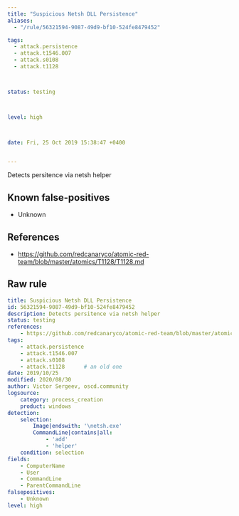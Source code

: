 ```yaml
---
title: "Suspicious Netsh DLL Persistence"
aliases:
  - "/rule/56321594-9087-49d9-bf10-524fe8479452"

tags:
  - attack.persistence
  - attack.t1546.007
  - attack.s0108
  - attack.t1128



status: testing



level: high



date: Fri, 25 Oct 2019 15:38:47 +0400


---
```


Detects persitence via netsh helper

<!--more-->


## Known false-positives

* Unknown



## References

* https://github.com/redcanaryco/atomic-red-team/blob/master/atomics/T1128/T1128.md


## Raw rule
```yaml
title: Suspicious Netsh DLL Persistence
id: 56321594-9087-49d9-bf10-524fe8479452
description: Detects persitence via netsh helper
status: testing
references:
    - https://github.com/redcanaryco/atomic-red-team/blob/master/atomics/T1128/T1128.md
tags:
    - attack.persistence
    - attack.t1546.007
    - attack.s0108
    - attack.t1128      # an old one
date: 2019/10/25
modified: 2020/08/30
author: Victor Sergeev, oscd.community
logsource:
    category: process_creation
    product: windows
detection:
    selection:
        Image|endswith: '\netsh.exe'
        CommandLine|contains|all:
            - 'add'
            - 'helper'
    condition: selection
fields:
    - ComputerName
    - User
    - CommandLine
    - ParentCommandLine
falsepositives:
    - Unknown
level: high

```
